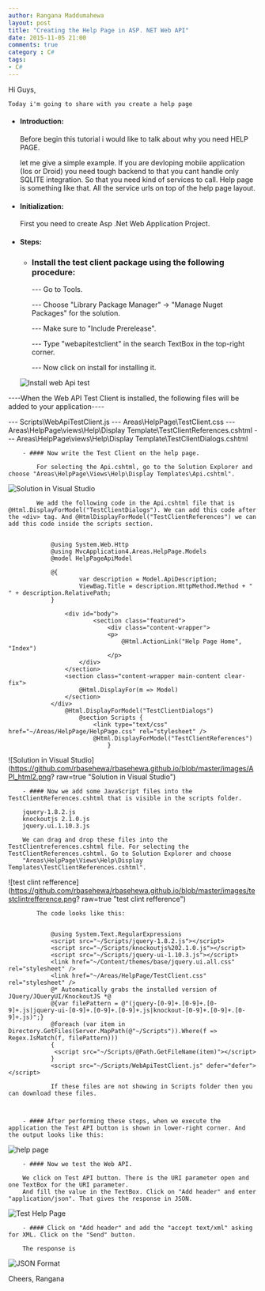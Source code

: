 ```yaml
---
author: Rangana Maddumahewa
layout: post
title: "Creating the Help Page in ASP. NET Web API"
date: 2015-11-05 21:00
comments: true
category : C#
tags:
- C#
---
```


 Hi Guys, 
 
	Today i'm going to share with you create a help page

- #### Introduction: 

	Before begin this tutorial i would like to talk about why you need HELP PAGE.
	
	let me give a simple example. If you are devloping mobile application (Ios or Droid) you need tough backend to that you cant handle only SQLITE integration. So that you need kind of services to call. Help page is something like that. All the service urls on top of the help page layout.

- #### Initialization: 

	First you need to create Asp .Net Web Application Project.
	
		

- #### Steps:

	- ### Install the test client package using the following procedure:

		--- Go to Tools.

		--- Choose "Library Package Manager" -> "Manage Nuget Packages" for the solution.

		--- Make sure to "Include Prerelease".

		--- Type "webapitestclient" in the search TextBox in the top-right corner.

		--- Now click on install for installing it.
   	
	![Install web Api test](https://github.com/rbasehewa/rbasehewa.github.io/blob/master/images/webapitest.png?raw=true "Create and Install")

----When the Web API Test Client is installed, the following files will be added to your application----

--- Scripts\WebApiTestClient.js
--- Areas\HelpPage\TestClient.css
--- Areas\HelpPage\views\Help\Display Template\TestClientReferences.cshtml
--- Areas\HelpPage\views\Help\Display Template\TestClientDialogs.cshtml
			
		- #### Now write the Test Client on the help page.
		
			For selecting the Api.cshtml, go to the Solution Explorer and choose "Areas\HelpPage\Views\Help\Display Templates\Api.cshtml".
			
![Solution in Visual Studio](https://github.com/rbasehewa/rbasehewa.github.io/blob/master/images/API_html1.png?raw=true "Solution in Visual Studio")
			
			We add the following code in the Api.cshtml file that is @Html.DisplayForModel("TestClientDialogs"). We can add this code after the <div> tag. And @HtmlDisplayForModel("TestClientReferences") we can add this code inside the scripts section.


				@using System.Web.Http
				@using MvcApplication4.Areas.HelpPage.Models
				@model HelpPageApiModel
 
				@{
    					var description = Model.ApiDescription;
    					ViewBag.Title = description.HttpMethod.Method + " " + description.RelativePath;
				}
 
					<div id="body">
    						<section class="featured">
        						<div class="content-wrapper">
            					<p>
                					@Html.ActionLink("Help Page Home", "Index")
            					</p>
        				</div>
    				</section>
    				<section class="content-wrapper main-content clear-fix">
        				@Html.DisplayFor(m => Model)
    				</section>
				</div>
					@Html.DisplayForModel("TestClientDialogs")
						@section Scripts {
    						<link type="text/css" href="~/Areas/HelpPage/HelpPage.css" rel="stylesheet" />
    						@Html.DisplayForModel("TestClientReferences")
								}

![Solution in Visual Studio](https://github.com/rbasehewa/rbasehewa.github.io/blob/master/images/API_html2.png? raw=true "Solution in Visual Studio")



		- #### Now we add some JavaScript files into the TestClientReferences.cshtml that is visible in the scripts folder.

		jquery-1.8.2.js
		knockoutjs 2.1.0.js
		jquery.ui.1.10.3.js
		
		We can drag and drop these files into the TestClientreferences.cshtml file. For selecting the TestClientReferences.cshtml. Go to Solution Explorer and choose 
		"Areas\HelpPage\Views\Help\Display Templates\TestClientReferences.cshtml".

![test clint refference](https://github.com/rbasehewa/rbasehewa.github.io/blob/master/images/testclintrefference.png? raw=true "test clint refference")


			The code looks like this:


				@using System.Text.RegularExpressions
				<script src="~/Scripts/jquery-1.8.2.js"></script>
				<script src="~/Scripts/knockoutjs%202.1.0.js"></script>
				<script src="~/Scripts/jquery-ui-1.10.3.js"></script>
				<link href="~/Content/themes/base/jquery.ui.all.css" rel="stylesheet" />
				<link href="~/Areas/HelpPage/TestClient.css" rel="stylesheet" />
				@* Automatically grabs the installed version of JQuery/JQueryUI/KnockoutJS *@
				@{var filePattern = @"(jquery-[0-9]+.[0-9]+.[0-9]+.js|jquery-ui-[0-9]+.[0-9]+.[0-9]+.js|knockout-[0-9]+.[0-9]+.[0-9]+.js)";}
				@foreach (var item in Directory.GetFiles(Server.MapPath(@"~/Scripts")).Where(f => Regex.IsMatch(f, filePattern)))
				{
   				 <script src="~/Scripts/@Path.GetFileName(item)"></script>
				}
				<script src="~/Scripts/WebApiTestClient.js" defer="defer"></script>

				If these files are not showing in Scripts folder then you can download these files.



		- #### After performing these steps, when we execute the application the Test API button is shown in lower-right corner. And the output looks like this:

![help page](https://github.com/rbasehewa/rbasehewa.github.io/blob/master/images/helppage.png?raw=true "help page")




		- #### Now we test the Web API.

		We click on Test API button. There is the URI parameter open and one TextBox for the URI parameter.
		And fill the value in the TextBox. Click on "Add header" and enter "application/json". That gives the response in JSON.

![Test Help Page](https://github.com/rbasehewa/rbasehewa.github.io/blob/master/images/testHelpPage.png?raw=true "Test Help Page")

		- #### Click on "Add header" and add the "accept text/xml" asking for XML. Click on the "Send" button.

		The response is
![JSON Format](https://github.com/rbasehewa/rbasehewa.github.io/blob/master/images/json.png?raw=true "JSON Format")

		



Cheers,
Rangana
